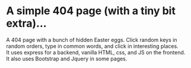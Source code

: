 # A simple 404 page (with a tiny bit extra)...
A 404 page with a bunch of hidden Easter eggs. Click random keys in random orders, type in common words, and click in interesting places. <br>
It uses express for a backend, vanilla HTML, css, and JS on the frontend.<br>
It also uses Bootstrap and Jquery in some pages.